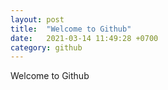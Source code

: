 ```yaml
---
layout: post
title:  "Welcome to Github"
date:   2021-03-14 11:49:28 +0700
category: github
---
```

Welcome to Github
